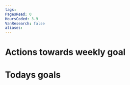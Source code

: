 ```yaml
---
tags: 
PagesRead: 0
HoursCoded: 3.9
VanResearch: false
aliases:
---
```

# Actions towards weekly goal
# Todays goals
